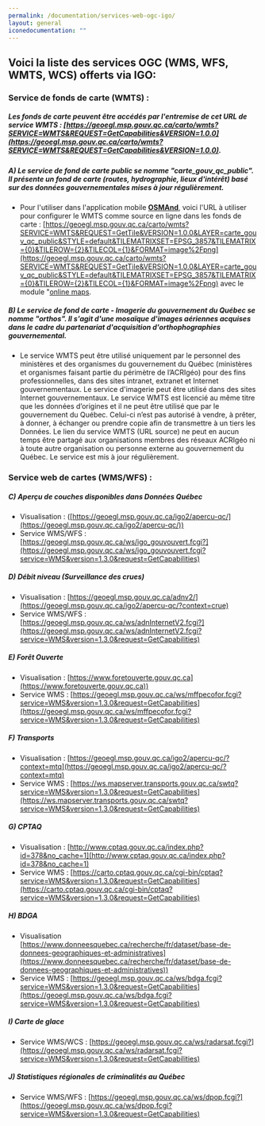 ```yaml
---
permalink: /documentation/services-web-ogc-igo/
layout: general
iconedocumentation: ""
---
```


## Voici la liste des services OGC (WMS, WFS, WMTS, WCS) offerts via IGO:

<a id="ServicesWMTS"></a>
### [<span class="octicon octicon-link"></span>](#ServicesWMTS) Service de fonds de carte (WMTS) : 
##### Les fonds de carte peuvent être accédés par l'entremise de cet URL de service WMTS : [https://geoegl.msp.gouv.qc.ca/carto/wmts?SERVICE=WMTS&REQUEST=GetCapabilities&VERSION=1.0.0](https://geoegl.msp.gouv.qc.ca/carto/wmts?SERVICE=WMTS&REQUEST=GetCapabilities&VERSION=1.0.0).

##### A) [<a id="A"></a>](#carte_publique) Le service de fond de carte public se nomme "carte_gouv_qc_public". Il présente un fond de carte (routes, hydrographie, lieux d'intérêt) basé sur des données gouvernementales mises à jour régulièrement.  
+ Pour l'utiliser dans l'application mobile **[OSMAnd](https://osmand.net/)**, voici l'URL à utiliser pour configurer le WMTS comme source en ligne dans les fonds de carte : [https://geoegl.msp.gouv.qc.ca/carto/wmts?SERVICE=WMTS&REQUEST=GetTile&VERSION=1.0.0&LAYER=carte_gouv_qc_public&STYLE=default&TILEMATRIXSET=EPSG_3857&TILEMATRIX={0}&TILEROW={2}&TILECOL={1}&FORMAT=image%2Fpng](https://geoegl.msp.gouv.qc.ca/carto/wmts?SERVICE=WMTS&REQUEST=GetTile&VERSION=1.0.0&LAYER=carte_gouv_qc_public&STYLE=default&TILEMATRIXSET=EPSG_3857&TILEMATRIX={0}&TILEROW={2}&TILECOL={1}&FORMAT=image%2Fpng) avec le module "[online maps](https://osmand.net/features/online-maps-plugin).

##### B) [<a id="B"></a>](#imagerie)Le service de fond de carte - Imagerie du gouvernement du Québec se nomme "orthos". Il s'agit d'une mosaïque d'images aériennes acquises dans le cadre du partenariat d'acquisition d'orthophographies gouvernemental.
+ Le service WMTS peut être utilisé uniquement par le personnel des ministères et des organismes du gouvernement du Québec (ministères et organismes faisant partie du périmètre de l’ACRIgéo) pour des fins professionnelles, dans des sites intranet, extranet et Internet gouvernementaux. Le service d'imagerie peut être utilisé dans des sites Internet gouvernementaux. Le service WMTS est licencié au même titre que les données d’origines et il ne peut être utilisé que par le gouvernement du Québec. Celui-ci n’est pas autorisé à vendre, à prêter, à donner, à échanger ou prendre copie afin de transmettre à un tiers les Données. Le lien du service WMTS (URL source) ne peut en aucun temps être partagé aux organisations membres des réseaux ACRIgéo ni à toute autre organisation ou personne externe au gouvernement du Québec. Le service est mis à jour régulièrement.

<a id="ServicesWeb"></a>
### [<span class="octicon octicon-link"></span>](#ServicesWeb) Service web de cartes (WMS/WFS) : 

<a id="c"></a>
##### C) [<span class="octicon octicon-link"></span>](#donneesqc)Aperçu de couches disponibles dans Données Québec
+ Visualisation : ([https://geoegl.msp.gouv.qc.ca/igo2/apercu-qc/](https://geoegl.msp.gouv.qc.ca/igo2/apercu-qc/))<br/>
+ Service WMS/WFS : [https://geoegl.msp.gouv.qc.ca/ws/igo_gouvouvert.fcgi?](https://geoegl.msp.gouv.qc.ca/ws/igo_gouvouvert.fcgi?service=WMS&version=1.3.0&request=GetCapabilities)

<a id="d"></a>
##### D) [<span class="octicon octicon-link"></span>](#debitniveau)Débit niveau (Surveillance des crues)  
+ Visualisation : [https://geoegl.msp.gouv.qc.ca/adnv2/](https://geoegl.msp.gouv.qc.ca/igo2/apercu-qc/?context=crue)<br/>
+ Service WMS/WFS : [https://geoegl.msp.gouv.qc.ca/ws/adnInternetV2.fcgi?](https://geoegl.msp.gouv.qc.ca/ws/adnInternetV2.fcgi?service=WMS&version=1.3.0&request=GetCapabilities)

<a id="e"></a>
##### E) [<span class="octicon octicon-link"></span>](#foretouverte)Forêt Ouverte  
+ Visualisation : [https://www.foretouverte.gouv.qc.ca](https://www.foretouverte.gouv.qc.ca))<br/>
+ Service WMS : [https://geoegl.msp.gouv.qc.ca/ws/mffpecofor.fcgi?service=WMS&version=1.3.0&request=GetCapabilities](https://geoegl.msp.gouv.qc.ca/ws/mffpecofor.fcgi?service=WMS&version=1.3.0&request=GetCapabilities)

<a id="f"></a>
##### F) [<span class="octicon octicon-link"></span>](#transport)Transports  
+ Visualisation : [https://geoegl.msp.gouv.qc.ca/igo2/apercu-qc/?context=mtq](https://geoegl.msp.gouv.qc.ca/igo2/apercu-qc/?context=mtq)<br/>  
+ Service WMS : [https://ws.mapserver.transports.gouv.qc.ca/swtq?service=WMS&version=1.3.0&request=GetCapabilities](https://ws.mapserver.transports.gouv.qc.ca/swtq?service=WMS&version=1.3.0&request=GetCapabilities) 

<a id="g"></a>
##### G) [<span class="octicon octicon-link"></span>](#cptaq)CPTAQ  
+ Visualisation : [http://www.cptaq.gouv.qc.ca/index.php?id=378&no_cache=1](http://www.cptaq.gouv.qc.ca/index.php?id=378&no_cache=1)<br/>  
+ Service WMS : [https://carto.cptaq.gouv.qc.ca/cgi-bin/cptaq?service=WMS&version=1.3.0&request=GetCapabilities](https://carto.cptaq.gouv.qc.ca/cgi-bin/cptaq?service=WMS&version=1.3.0&request=GetCapabilities)  

<a id="h"></a>
##### H) [<span class="octicon octicon-link"></span>](#bdga)BDGA  
+ Visualisation [https://www.donneesquebec.ca/recherche/fr/dataset/base-de-donnees-geographiques-et-administratives](https://www.donneesquebec.ca/recherche/fr/dataset/base-de-donnees-geographiques-et-administratives))<br/>  
+ Service WMS : [https://geoegl.msp.gouv.qc.ca/ws/bdga.fcgi?service=WMS&version=1.3.0&request=GetCapabilities](https://geoegl.msp.gouv.qc.ca/ws/bdga.fcgi?service=WMS&version=1.3.0&request=GetCapabilities) 

<a id="i"></a>
##### I) [<span class="octicon octicon-link"></span>](#glace)Carte de glace  
+ Service WMS/WCS : [https://geoegl.msp.gouv.qc.ca/ws/radarsat.fcgi?](https://geoegl.msp.gouv.qc.ca/ws/radarsat.fcgi?service=WMS&version=1.3.0&request=GetCapabilities) 

<a id="j"></a>
##### J) [<span class="octicon octicon-link"></span>](#statregcriminalite)Statistiques régionales de criminalités au Québec  
+ Service WMS/WFS : [https://geoegl.msp.gouv.qc.ca/ws/dpop.fcgi?](https://geoegl.msp.gouv.qc.ca/ws/dpop.fcgi?service=WMS&version=1.3.0&request=GetCapabilities) 
